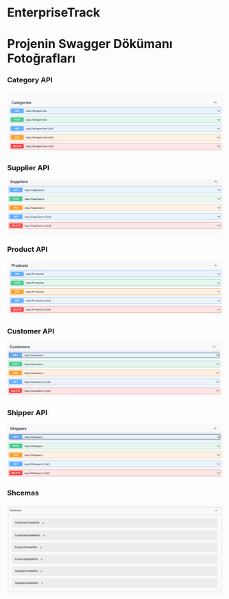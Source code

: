 # EnterpriseTrack

# Projenin Swagger Dökümanı Fotoğrafları

### Category API
![](https://github.com/ynskrc23/EnterpriseTrack/blob/master/image/category.PNG)

### Supplier API
![](https://github.com/ynskrc23/EnterpriseTrack/blob/master/image/supplier.PNG)

### Product API
![](https://github.com/ynskrc23/EnterpriseTrack/blob/master/image/product.PNG)

### Customer API
![](https://github.com/ynskrc23/EnterpriseTrack/blob/master/image/customer.PNG)

### Shipper API
![](https://github.com/ynskrc23/EnterpriseTrack/blob/master/image/shipper.PNG)

### Shcemas
![](https://github.com/ynskrc23/EnterpriseTrack/blob/master/image/schema.PNG)